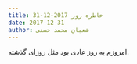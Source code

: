 ```yaml
---
title: خاطره روز 2017-12-31
date: 2017-12-31
author: شعبان محمد حسنی
---
```


امروزم یه روز عادی بود مثل روزای گذشته.